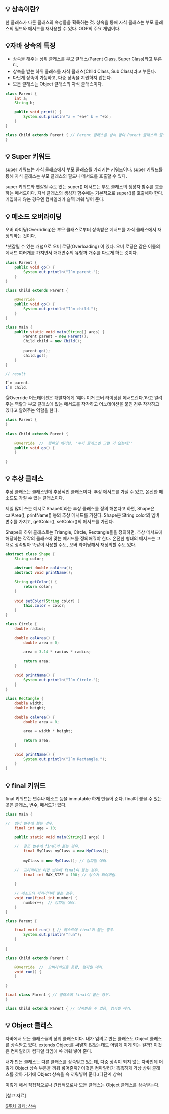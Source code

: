 ## 💡 상속이란?

한 클래스가 다른 클래스의 속성들을 획득하는 것. 상속을 통해 자식 클래스는 부모 클래스의 필드와 메서드를 재사용할 수 있다. OOP의 주요 개념이다.

## 💡자바 상속의 특징

- 상속을 해주는 상위 클래스를 부모 클래스(Parent Class, Super Class)라고 부른다.
- 상속을 받는 하위 클래스를 자식 클래스(Child Class, Sub Class)라고 부른다.
- 다단계 상속이 가능하고, 다중 상속을 지원하지 않는다.
- 모든 클래스는 Object 클래스의 자식 클래스이다.

```java
class Parent {
    int a;
    String b;

    public void print() {
        System.out.println("a = "+a+" b = "+b);
    }
}

class Child extends Parent { // Parent 클래스를 상속 받아 Parent 클래스의 필드와 메서드를 가진다.
}
```

## 💡 Super 키워드

super 키워드는 자식 클래스에서 부모 클래스를 가리키는 키워드이다. super 키워드를 통해 자식 클래스는 부모 클래스의 필드나 메서드를 호출할 수 있다.

super 키워드와 헷갈릴 수도 있는 super() 메서드는 부모 클래스의 생성자 함수를 호출하는 메서드이다. 자식 클래스의 생성자 함수에는 기본적으로 super()를 호출해야 한다. 기입하지 않는 경우엔 컴파일러가 슬쩍 끼워 넣어 준다.

## 💡 메소드 오버라이딩

오버 라이딩(Overriding)은 부모 클래스로부터 상속받은 메서드를 자식 클래스에서 재정의하는 것이다.

*헷갈릴 수 있는 개념으로 오버 로딩(Overloading) 이 있다.  오버 로딩은 같은 이름의 메서드 여러개를 가지면서 매개변수의 유형과 개수를 다르게 하는 것이다.

```java
class Parent {
    public void go() {
        System.out.println("I`m parent.");
    }
}

class Child extends Parent {
    
    @Override
    public void go() {
        System.out.println("I`m child.");
    }
}

class Main {
	public static void main(String[] args) {
        Parent parent = new Parent();
        Child child = new Child();
        
        parent.go();
        child.go();
    }
}

// result

I`m parent.
I`m child.
```

@Override 어노테이션은 개발자에게 '얘야 이거 오버 라이딩된 메서드란다.'라고 알려주는 역할과 부모 클래스에 없는 메서드를 착각하고 어노테이션을 붙인 경우 착각하고 있다고 알려주는 역할을 한다.

```java
class Parent {
}

class Child extends Parent {
 
    @Override  //  컴파일 에러남. '수퍼 클래스엔 그런 거 없는데?'
    public void go() {
    }
    
}
```

## 💡 추상 클래스

추상 클래스는 클래스인데 추상적인 클래스이다. 추상 메서드를 가질 수 있고, 온전한 메소드도 가질 수 있는 클래스이다.

제일 많이 쓰는 예시로 Shape이라는 추상 클래스를 정의 해본다고 하면, Shape은 calArea(), printName() 등의 추상 메서드를 가진다. Shape은 String color의 멤버 변수를 가지고, getColor(), setColor()의 메서드를 가진다.

Shape의 하위 클래스로는 Triangle, Circle, Rectangle들을 정의하면, 추상 메서드에 해당하는 각각의 클래스에 맞는 메서드를 정의해줘야 한다. 온전한 형태의 메서드는 그대로 상속받아 똑같이 사용할 수도, 오버 라이딩해서 재정의할 수도 있다.

```java
abstract class Shape {
    String color;
    
    abstract double calArea();
    abstract void printName();
    
    String getColor() {
        return color;
    }
    
    void setColor(String color) {
        this.color = color;
    }
}

class Circle {
	double radius;
    
    double calArea() {
        double area = 0;
        
        area = 3.14 * radius * radius;
        
        return area;
    }
    
    void printName() {
        System.out.println("I`m Circle.");
    }   
}

class Rectangle {
    double width;
    double height;
    
    double calArea() {
        double area = 0;
        
        area = width * height;
        
        return area;
    }
    
    void printName() {
        System.out.println("I`m Rectangle.");
    }   
}
```

## 💡 final 키워드

final 키워드는 변수나 메소드 등을 immutable 하게 만들어 준다. final이 붙을 수 있는 곳은 클래스, 변수, 메서드가 있다.

```java
class Main {

//  멤버 변수에 붙는 경우.
    final int age = 10;

    public static void main(String[] args) {
    
    //  참조 변수에 final이 붙는 경우.
        final MyClass myClass = new MyClass();
        
        myClass = new MyClass(); // 컴파일 에러.
        
    //  프리미티브 타입 변수에 final이 붙는 경우.
    	final int MAX_SIZE = 100; // 상수가 되어버림.
        
    }
    
    // 메소드의 파라미터에 붙는 경우.
    void run(final int number) {
        number++;  // 컴파일 에러.
    }
}
```

```java
class Parent {

    final void run() { // 메소드에 final이 붙는 경우.
        System.out.println("run");
    }
    
}

class Child extends Parent {

    @Override  //  오버라이딩을 못함, 컴파일 에러.
    void run() {
    }
    
}
```

```java
final class Parent { // 클래스에 final이 붙는 경우.
}

class Child extends Parent { // 상속받을 수 없음, 컴파일 에러.
```

## 💡 Object 클래스

자바에서 모든 클래스들의 상위 클래스이다. 내가 임의로 만든 클래스도 Object 클래스를 상속받고 있다. extends Object를 써넣지 않았는데도 어떻게 이게 되는 걸까? 이것은 컴파일러가 컴파일 타임에 쓱 끼워 넣어 준다.

내가 만든 클래스는 다른 클래스를 상속받고 있는데, 다중 상속이 되지 않는 자바인데 어떻게 Object 상속 부분을 끼워 넣어줄까? 이것은 컴파일러가 똑똑하게 가상 상위 클래스를 찾아 거기에 Object 상속을 슥 끼워넣어 준다.(다단계 상속)

이렇게 해서 직접적으로나 간접적으로나 모든 클래스는 Object 클래스를 상속받는다.

[참고 자료]

[6주차 과제: 상속](https://hoooooooooooooop.tistory.com/entry/javahalle6)